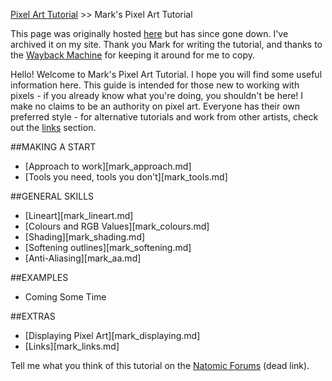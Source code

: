 [Pixel Art Tutorial](tutorials.md) >> Mark's Pixel Art Tutorial

This page was originally hosted [here](http://www.natomic.com/hosted/marks/mpat/) but has since gone down. I've archived it on my site. Thank you Mark for writing the tutorial, and thanks to the [Wayback Machine][] for keeping it around for me to copy.

Hello! Welcome to Mark's Pixel Art Tutorial. I hope you will find some useful information here. 
This guide is intended for those new to working with pixels - if you already know what you're doing, you shouldn't be here! 
I make no claims to be an authority on pixel art. Everyone has their own preferred style - for alternative tutorials and work from other artists, check out the [links](mark_links.md) section.

##MAKING A START

- [Approach to work][mark_approach.md]
- [Tools you need, tools you don't][mark_tools.md]

##GENERAL SKILLS

- [Lineart][mark_lineart.md]
- [Colours and RGB Values][mark_colours.md]
- [Shading][mark_shading.md]
- [Softening outlines][mark_softening.md]
- [Anti-Aliasing][mark_aa.md]

##EXAMPLES

- Coming Some Time

##EXTRAS

- [Displaying Pixel Art][mark_displaying.md] 
- [Links][mark_links.md]


Tell me what you think of this tutorial on the [Natomic Forums](http://web.archive.org/web/20131114195509/http://www.natomic.com/forums.asp) (dead link).

[wayback machine]: https://archive.org/ "Internet Archive: The Wayback Machine"
